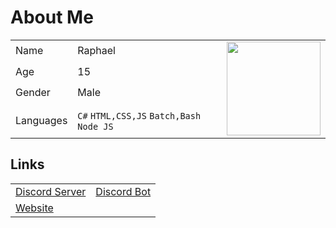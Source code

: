 # About Me
<table>
  <tr>
    <td>Name</td>
    <td>Raphael</td>
    <td rowspan="4"><img src="https://i.pinimg.com/originals/57/e2/09/57e209296e586933febadf06e271a3d3.gif" width="150" height="150"></td>
  </tr>
  <tr>
    <td>Age</td>
    <td>15</td>
  </tr>
  <tr>
    <td>Gender</td>
    <td>Male</td>
  </tr>
  <tr>
    <td>Languages</td>
    <td><code>C#</code> <code>HTML,CSS,JS</code> <code>Batch,Bash</code> <code>Node JS</code></td>
  </tr>
</table>

## Links
<table>
  <tr>
    <td><a href="https://dsc.gg/polar69">Discord Server</a></td>
    <td><a href="https://dsc.gg/dobby69">Discord Bot</a></td>
  </tr>
  <tr>
    <td colspan="2"><a href="https://dev-polar.ml">Website</a></td>
  </tr>
</table>
